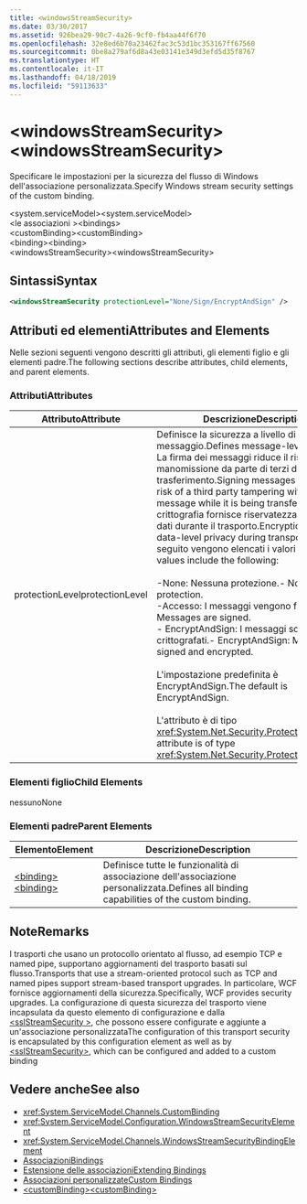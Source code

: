 ```yaml
---
title: <windowsStreamSecurity>
ms.date: 03/30/2017
ms.assetid: 926bea29-90c7-4a26-9cf0-fb4aa44f6f70
ms.openlocfilehash: 32e8ed6b70a23462fac3c53d1bc353167ff67560
ms.sourcegitcommit: 0be8a279af6d8a43e03141e349d3efd5d35f8767
ms.translationtype: HT
ms.contentlocale: it-IT
ms.lasthandoff: 04/18/2019
ms.locfileid: "59113633"
---
```

# <a name="windowsstreamsecurity"></a><span data-ttu-id="0fcf6-101">\<windowsStreamSecurity></span><span class="sxs-lookup"><span data-stu-id="0fcf6-101">\<windowsStreamSecurity></span></span>
<span data-ttu-id="0fcf6-102">Specificare le impostazioni per la sicurezza del flusso di Windows dell'associazione personalizzata.</span><span class="sxs-lookup"><span data-stu-id="0fcf6-102">Specify Windows stream security settings of the custom binding.</span></span>  
  
 <span data-ttu-id="0fcf6-103">\<system.serviceModel></span><span class="sxs-lookup"><span data-stu-id="0fcf6-103">\<system.serviceModel></span></span>  
<span data-ttu-id="0fcf6-104">\<le associazioni ></span><span class="sxs-lookup"><span data-stu-id="0fcf6-104">\<bindings></span></span>  
<span data-ttu-id="0fcf6-105">\<customBinding></span><span class="sxs-lookup"><span data-stu-id="0fcf6-105">\<customBinding></span></span>  
<span data-ttu-id="0fcf6-106">\<binding></span><span class="sxs-lookup"><span data-stu-id="0fcf6-106">\<binding></span></span>  
<span data-ttu-id="0fcf6-107">\<windowsStreamSecurity></span><span class="sxs-lookup"><span data-stu-id="0fcf6-107">\<windowsStreamSecurity></span></span>  
  
## <a name="syntax"></a><span data-ttu-id="0fcf6-108">Sintassi</span><span class="sxs-lookup"><span data-stu-id="0fcf6-108">Syntax</span></span>  
  
```xml  
<windowsStreamSecurity protectionLevel="None/Sign/EncryptAndSign" />
```  
  
## <a name="attributes-and-elements"></a><span data-ttu-id="0fcf6-109">Attributi ed elementi</span><span class="sxs-lookup"><span data-stu-id="0fcf6-109">Attributes and Elements</span></span>  
 <span data-ttu-id="0fcf6-110">Nelle sezioni seguenti vengono descritti gli attributi, gli elementi figlio e gli elementi padre.</span><span class="sxs-lookup"><span data-stu-id="0fcf6-110">The following sections describe attributes, child elements, and parent elements.</span></span>  
  
### <a name="attributes"></a><span data-ttu-id="0fcf6-111">Attributi</span><span class="sxs-lookup"><span data-stu-id="0fcf6-111">Attributes</span></span>  
  
|<span data-ttu-id="0fcf6-112">Attributo</span><span class="sxs-lookup"><span data-stu-id="0fcf6-112">Attribute</span></span>|<span data-ttu-id="0fcf6-113">Descrizione</span><span class="sxs-lookup"><span data-stu-id="0fcf6-113">Description</span></span>|  
|---------------|-----------------|  
|<span data-ttu-id="0fcf6-114">protectionLevel</span><span class="sxs-lookup"><span data-stu-id="0fcf6-114">protectionLevel</span></span>|<span data-ttu-id="0fcf6-115">Definisce la sicurezza a livello di messaggio.</span><span class="sxs-lookup"><span data-stu-id="0fcf6-115">Defines message-level security.</span></span> <span data-ttu-id="0fcf6-116">La firma dei messaggi riduce il rischio di manomissione da parte di terzi durante il trasferimento.</span><span class="sxs-lookup"><span data-stu-id="0fcf6-116">Signing messages mitigates the risk of a third party tampering with the message while it is being transferred.</span></span> <span data-ttu-id="0fcf6-117">La crittografia fornisce riservatezza a livello di dati durante il trasporto.</span><span class="sxs-lookup"><span data-stu-id="0fcf6-117">Encryption provides data-level privacy during transport.</span></span> <span data-ttu-id="0fcf6-118">Di seguito vengono elencati i valori validi:</span><span class="sxs-lookup"><span data-stu-id="0fcf6-118">Valid values include the following:</span></span><br /><br /> <span data-ttu-id="0fcf6-119">-None: Nessuna protezione.</span><span class="sxs-lookup"><span data-stu-id="0fcf6-119">-   None: No protection.</span></span><br /><span data-ttu-id="0fcf6-120">-Accesso: I messaggi vengono firmati.</span><span class="sxs-lookup"><span data-stu-id="0fcf6-120">-   Sign: Messages are signed.</span></span><br /><span data-ttu-id="0fcf6-121">-   EncryptAndSign: I messaggi sono firmati e crittografati.</span><span class="sxs-lookup"><span data-stu-id="0fcf6-121">-   EncryptAndSign: Messages are signed and encrypted.</span></span><br /><br /> <span data-ttu-id="0fcf6-122">L'impostazione predefinita è EncryptAndSign.</span><span class="sxs-lookup"><span data-stu-id="0fcf6-122">The default is EncryptAndSign.</span></span><br /><br /> <span data-ttu-id="0fcf6-123">L'attributo è di tipo <xref:System.Net.Security.ProtectionLevel>.</span><span class="sxs-lookup"><span data-stu-id="0fcf6-123">This attribute is of type <xref:System.Net.Security.ProtectionLevel>.</span></span>|  
  
### <a name="child-elements"></a><span data-ttu-id="0fcf6-124">Elementi figlio</span><span class="sxs-lookup"><span data-stu-id="0fcf6-124">Child Elements</span></span>  
 <span data-ttu-id="0fcf6-125">nessuno</span><span class="sxs-lookup"><span data-stu-id="0fcf6-125">None</span></span>  
  
### <a name="parent-elements"></a><span data-ttu-id="0fcf6-126">Elementi padre</span><span class="sxs-lookup"><span data-stu-id="0fcf6-126">Parent Elements</span></span>  
  
|<span data-ttu-id="0fcf6-127">Elemento</span><span class="sxs-lookup"><span data-stu-id="0fcf6-127">Element</span></span>|<span data-ttu-id="0fcf6-128">Descrizione</span><span class="sxs-lookup"><span data-stu-id="0fcf6-128">Description</span></span>|  
|-------------|-----------------|  
|[<span data-ttu-id="0fcf6-129">\<binding></span><span class="sxs-lookup"><span data-stu-id="0fcf6-129">\<binding></span></span>](../../../../../docs/framework/misc/binding.md)|<span data-ttu-id="0fcf6-130">Definisce tutte le funzionalità di associazione dell'associazione personalizzata.</span><span class="sxs-lookup"><span data-stu-id="0fcf6-130">Defines all binding capabilities of the custom binding.</span></span>|  
  
## <a name="remarks"></a><span data-ttu-id="0fcf6-131">Note</span><span class="sxs-lookup"><span data-stu-id="0fcf6-131">Remarks</span></span>  
 <span data-ttu-id="0fcf6-132">I trasporti che usano un protocollo orientato al flusso, ad esempio TCP e named pipe, supportano aggiornamenti del trasporto basati sul flusso.</span><span class="sxs-lookup"><span data-stu-id="0fcf6-132">Transports that use a stream-oriented protocol such as TCP and named pipes support stream-based transport upgrades.</span></span> <span data-ttu-id="0fcf6-133">In particolare, WCF fornisce aggiornamenti della sicurezza.</span><span class="sxs-lookup"><span data-stu-id="0fcf6-133">Specifically, WCF provides security upgrades.</span></span> <span data-ttu-id="0fcf6-134">La configurazione di questa sicurezza del trasporto viene incapsulata da questo elemento di configurazione e dalla [ \<sslStreamSecurity >](../../../../../docs/framework/configure-apps/file-schema/wcf/sslstreamsecurity.md), che possono essere configurate e aggiunte a un'associazione personalizzata</span><span class="sxs-lookup"><span data-stu-id="0fcf6-134">The configuration of this transport security is encapsulated by this configuration element  as well as by [\<sslStreamSecurity>](../../../../../docs/framework/configure-apps/file-schema/wcf/sslstreamsecurity.md), which can be configured and added to a custom binding</span></span>  
  
## <a name="see-also"></a><span data-ttu-id="0fcf6-135">Vedere anche</span><span class="sxs-lookup"><span data-stu-id="0fcf6-135">See also</span></span>

- <xref:System.ServiceModel.Channels.CustomBinding>
- <xref:System.ServiceModel.Configuration.WindowsStreamSecurityElement>
- <xref:System.ServiceModel.Channels.WindowsStreamSecurityBindingElement>
- [<span data-ttu-id="0fcf6-136">Associazioni</span><span class="sxs-lookup"><span data-stu-id="0fcf6-136">Bindings</span></span>](../../../../../docs/framework/wcf/bindings.md)
- [<span data-ttu-id="0fcf6-137">Estensione delle associazioni</span><span class="sxs-lookup"><span data-stu-id="0fcf6-137">Extending Bindings</span></span>](../../../../../docs/framework/wcf/extending/extending-bindings.md)
- [<span data-ttu-id="0fcf6-138">Associazioni personalizzate</span><span class="sxs-lookup"><span data-stu-id="0fcf6-138">Custom Bindings</span></span>](../../../../../docs/framework/wcf/extending/custom-bindings.md)
- [<span data-ttu-id="0fcf6-139">\<customBinding></span><span class="sxs-lookup"><span data-stu-id="0fcf6-139">\<customBinding></span></span>](../../../../../docs/framework/configure-apps/file-schema/wcf/custombinding.md)
